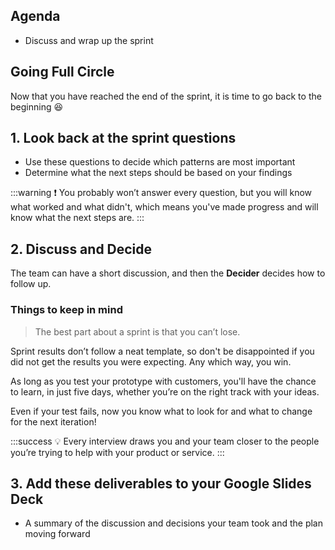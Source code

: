 <!-- ![Ironhack logo](https://i.imgur.com/1QgrNNw.png) -->

<!-- # Exercise - Bloom Box: Wrap Up Conclusions -->

## Agenda

- Discuss and wrap up the sprint

## Going Full Circle

Now that you have reached the end of the sprint, it is time to go back to the beginning :satisfied:

## 1. Look back at the sprint questions

- Use these questions to decide which patterns are most important
- Determine what the next steps should be based on your findings

:::warning
:exclamation: You probably won’t answer every question, but you will know what worked and what didn't, which means you've made progress and will know what the next steps are.
:::

## 2. Discuss and Decide

The team can have a short discussion, and then the **Decider** decides how to follow up.

### Things to keep in mind

> The best part about a sprint is that you can’t lose.

Sprint results don’t follow a neat template, so don't be disappointed if you did not get the results you were expecting. Any which way, you win.

As long as you test your prototype with customers, you'll have the chance to learn, in just five days, whether you’re on the right track with your ideas.

Even if your test fails, now you know what to look for and what to change for the next iteration!

:::success
:bulb: Every interview draws you and your team closer to the people you’re trying to help with your product or service.
:::

## 3. Add these deliverables to your Google Slides Deck

- A summary of the discussion and decisions your team took and the plan moving forward
